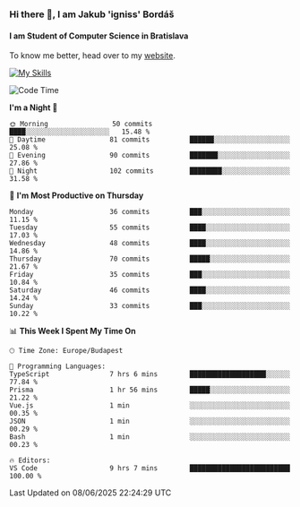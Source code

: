 ### Hi there 👋, I am Jakub 'igniss' Bordáš

#### I am Student of Computer Science in Bratislava
To know me better, head over to my [website](https://bordas.sk).

[![My Skills](https://skillicons.dev/icons?i=js,typescript,html,css,figma,svelte,vue,next,postgresql,nest,express,nodejs)](https://bordas.sk)


<!--START_SECTION:waka-->
![Code Time](http://img.shields.io/badge/Code%20Time-1%2C927%20hrs%2043%20mins-blue)

**I'm a Night 🦉** 

```text
🌞 Morning                50 commits          ████░░░░░░░░░░░░░░░░░░░░░   15.48 % 
🌆 Daytime                81 commits          ██████░░░░░░░░░░░░░░░░░░░   25.08 % 
🌃 Evening                90 commits          ███████░░░░░░░░░░░░░░░░░░   27.86 % 
🌙 Night                  102 commits         ████████░░░░░░░░░░░░░░░░░   31.58 % 
```
📅 **I'm Most Productive on Thursday** 

```text
Monday                   36 commits          ███░░░░░░░░░░░░░░░░░░░░░░   11.15 % 
Tuesday                  55 commits          ████░░░░░░░░░░░░░░░░░░░░░   17.03 % 
Wednesday                48 commits          ████░░░░░░░░░░░░░░░░░░░░░   14.86 % 
Thursday                 70 commits          █████░░░░░░░░░░░░░░░░░░░░   21.67 % 
Friday                   35 commits          ███░░░░░░░░░░░░░░░░░░░░░░   10.84 % 
Saturday                 46 commits          ████░░░░░░░░░░░░░░░░░░░░░   14.24 % 
Sunday                   33 commits          ███░░░░░░░░░░░░░░░░░░░░░░   10.22 % 
```


📊 **This Week I Spent My Time On** 

```text
🕑︎ Time Zone: Europe/Budapest

💬 Programming Languages: 
TypeScript               7 hrs 6 mins        ███████████████████░░░░░░   77.84 % 
Prisma                   1 hr 56 mins        █████░░░░░░░░░░░░░░░░░░░░   21.22 % 
Vue.js                   1 min               ░░░░░░░░░░░░░░░░░░░░░░░░░   00.35 % 
JSON                     1 min               ░░░░░░░░░░░░░░░░░░░░░░░░░   00.29 % 
Bash                     1 min               ░░░░░░░░░░░░░░░░░░░░░░░░░   00.23 % 

🔥 Editors: 
VS Code                  9 hrs 7 mins        █████████████████████████   100.00 % 
```


 Last Updated on 08/06/2025 22:24:29 UTC
<!--END_SECTION:waka-->
